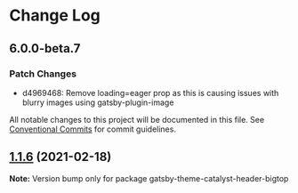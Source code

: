 # Change Log

## 6.0.0-beta.7

### Patch Changes

- d4969468: Remove loading=eager prop as this is causing issues with blurry images using gatsby-plugin-image

All notable changes to this project will be documented in this file.
See [Conventional Commits](https://conventionalcommits.org) for commit guidelines.

## [1.1.6](https://github.com/ehowey/gatsby-theme-catalyst/compare/gatsby-theme-catalyst-header-bigtop@1.1.5...gatsby-theme-catalyst-header-bigtop@1.1.6) (2021-02-18)

**Note:** Version bump only for package gatsby-theme-catalyst-header-bigtop
